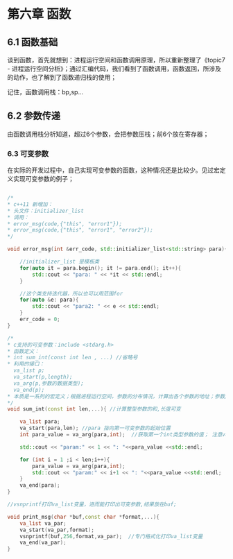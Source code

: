 # 第六章 函数




## 6.1 函数基础

谈到函数，首先就想到：进程运行空间和函数调用原理，所以重新整理了《topic7 - 进程运行空间分析》；通过汇编代码，我们看到了函数调用，函数返回，所涉及的动作，也了解到了函数递归栈的使用；

记住，函数调用栈：bp,sp...



## 6.2 参数传递

由函数调用栈分析知道，超过6个参数，会把参数压栈；前6个放在寄存器；



### 6.3 可变参数

在实际的开发过程中，自己实现可变参数的函数，这种情况还是比较少。见过宏定义实现可变参数的例子；


```c++

/*
* c++11 新增加：
* 头文件：initializer_list
* 调用：
* error_msg(code,{"this", "error1"});
* error_msg(code,{"this", "error1", "error2"});
*/

void error_msg(int &err_code, std::initializer_list<std::string> para){

    //initializer_list 是模板类
    for(auto it = para.begin(); it != para.end(); it++){
        std::cout << "para: " << *it << std::endl;
    }

    //这个类支持迭代器，所以也可以用范围for
    for(auto &e: para){
        std::cout << "para2: " << e << std::endl;
    }
    err_code = 0;
}

/*
* c支持的可变参数：include <stdarg.h>
* 函数定义：
* int sum_int(const int len , ...) //省略号
* 利用的接口：
  va_list p;
  va_start(p,length);
  va_arg(p,参数的数据类型);
  va_end(p);
* 本质是一系列的宏定义；根据进程运行空间，参数的分布情况，计算出各个参数的地址；参数从右向左入栈，所以高地址->低地址：第n个->第1个参数；
*/
void sum_int(const int len,...){ //计算整型参数的和,长度可变

    va_list para;
    va_start(para,len); //para 指向第一可变参数的起始位置
    int para_value = va_arg(para,int);  //获取第一个int类型参数的值； 注意va_arg的第二个参数是数据类型：int

    std::cout << "param:" << 1 << ": "<<para_value <<std::endl;

    for (int i = 1 ;i < len;i++){
        para_value = va_arg(para,int);
        std::cout << "param:" << i+1 << ": "<<para_value <<std::endl;
    }
    va_end(para);
}

//vsnprintf打印va_list变量，进而能打印出可变参数,结果放在buf;

void print_msg(char *buf,const char *format,...){
    va_list va_par;
    va_start(va_par,format);
    vsnprintf(buf,256,format,va_par);  //专门格式化打印va_list变量
    va_end(va_par);
}




```




